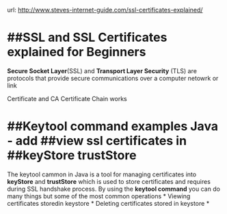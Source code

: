 url: http://www.steves-internet-guide.com/ssl-certificates-explained/



##SSL and SSL Certificates explained for Beginners
=========================================   
**Secure Socket Layer**(SSL) and **Transport Layer Security**
(TLS) are protocols that provide secure communications
over a computer netowrk or link


Certificate and CA Certificate Chain works




##Keytool command examples Java - add
##view ssl certificates in 
##keyStore trustStore
=========================================   

The keytool cammon in Java is a tool for
managing certificates into **keyStore** and
**trustStore** which is used to store certificates
and requires during SSL handshake process.  By using
the **keytool command** you can do many things
but some of the most common operations
    *   Viewing certificates storedin keystore
    *   Deleting certificates stored in keystore
    *
